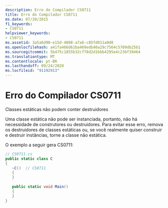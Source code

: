 ```yaml
---
description: Erro do Compilador CS0711
title: Erro do Compilador CS0711
ms.date: 07/20/2015
f1_keywords:
- CS0711
helpviewer_keywords:
- CS0711
ms.assetid: 3a5a6d90-e15d-4808-a7a6-c85fd011a0d0
ms.openlocfilehash: a41fa466d61ba469edb40a29c7564c5709db25b1
ms.sourcegitcommit: 5b475c1855b32cf78d2d1bbb4295e4c236f39464
ms.translationtype: MT
ms.contentlocale: pt-BR
ms.lasthandoff: 09/24/2020
ms.locfileid: "91192913"
---
```

# <a name="compiler-error-cs0711"></a>Erro do Compilador CS0711

Classes estáticas não podem conter destruidores  
  
 Uma classe estática não pode ser instanciada, portanto, não há necessidade de construtores ou destruidores. Para evitar esse erro, remova os destruidores de classes estáticas ou, se você realmente quiser construir e destruir instâncias, torne a classe não estática.  
  
 O exemplo a seguir gera CS0711:  
  
```csharp  
// CS0711.cs  
public static class C  
{  
   ~C()  // CS0711  
   {  
   }  
  
   public static void Main()  
   {  
   }  
}  
```

